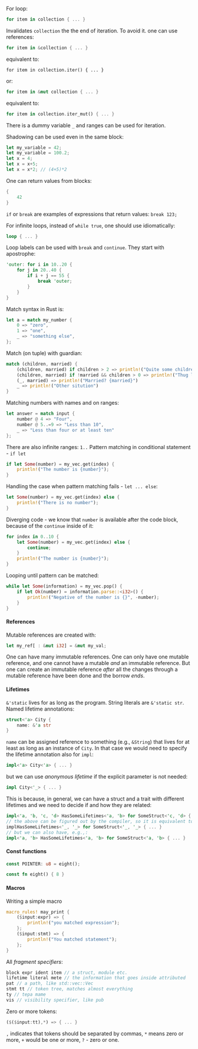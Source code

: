For loop:
```Rust
for item in collection { ... }
```
Invalidates `collection` the the end of iteration. To avoid it. one can use references:
```Rust
for item in &collection { ... }
```
equivalent to:
```
for item in collection.iter() { ... }
```
or:
```Rust
for item in &mut collection { ... }
```
equivalent to:
```Rust
for item in collection.iter_mut() { ... }
```
There is a dummy variable `_` and ranges can be used for iteration.

Shadowing can be used even in the same block:
```Rust
let my_variable = 42;
let my_variable = 100.2;
let x = 4;
let x = x+5;
let x = x*2; // (4+5)*2
```

One can return values from blocks:
```Rust
{
	42
}
```
`if` or `break` are examples of expressions that return values: `break 123;`

For infinite loops, instead of `while true`, one should use idiomatically:
```Rust
loop { ... }
```
Loop labels can be used with `break` and `continue`. They start with apostrophe:
```Rust
'outer: for i in 10..20 {
	for j in 20..40 {
		if i + j == 55 {
			break 'outer;
		}
	}
}
```
Match syntax in Rust is:
```Rust
let a = match my_number {
	0 => "zero",
	1 => "one",
	_ => "something else",
};
```
Match (on tuple) with guardian:
```Rust
match (children, married) {
	(children, married) if children > 2 => println!("Quite some children"),
	(children, married) if !married && children > 0 => println!("Thug life"),
	(_, married) => println!("Married? {married}")
	_ => println!("Other sitution")
}
```
Matching numbers with names and on ranges:
```Rust
let answer = match input {
	number @ 4 => "Four",
	number @ 5..=9 => "Less than 10",
	_ => "Less than four or at least ten"
};
```
There are also infinite ranges: `1..`
Pattern matching in conditional statement - `if let`
```Rust
if let Some(number) = my_vec.get(index) {
	println!("The number is {number}");
}
```
Handling the case when pattern matching fails - `let ... else`:
```Rust
let Some(number) = my_vec.get(index) else {
	println!("There is no number");
}
```
Diverging code - we know that `number` is available after the code block, because of the `continue` inside of it:
```Rust
for index in 0..10 {
	let Some(number) = my_vec.get(index) else {
		continue;
	}
	println!("The number is {number}");
}
```
Looping until pattern can be matched:
```Rust
while let Some(information) = my_vec.pop() {
	if let Ok(number) = information.parse::<i32>() {
		println!("Negative of the number is {}", -number);
	}
}
```
#### References
Mutable references are created with:
```Rust
let my_ref[ : &mut i32] = &mut my_val;
```
One can have many immutable references.
One can only have one mutable reference, and one cannot have a mutable *and* an immutable reference. But one can create an immutable reference *after* all the changes through a mutable reference have been done and the borrow *ends*.
#### Lifetimes
`&'static` lives for as long as the program. String literals are `&'static str`.
Named lifetime annotations:
```Rust
struct<'a> City {
	name: &'a str
} 
```
`name` can be assigned reference to something (e.g., `&String`) that lives for at least as long as an instance of `City`.
In that case we would need to specify the lifetime annotation also for `impl`:
```Rust
impl<'a> City<'a> { ... }
```
but we can use *anonymous lifetime* if the explicit parameter is not needed:
```Rust
impl City<'_> { ... }
```
This is because, in general, we can have a struct and a trait with different lifetimes and we need to decide if and how they are related:
```Rust
impl<'a, 'b, 'c, 'd> HasSomeLifetimes<'a, 'b> for SomeStruct<'c, 'd> { ... }
// the above can be figured out by the compiler, so it is equivalent to:
implHasSomeLifetimes<'_, '_> for SomeStruct<'_, '_> { ... }
// but we can also have, e.g.,:
impl<'a, 'b> HasSomeLifetimes<'a, 'b> for SomeStruct<'a, 'b> { ... }
```
#### Const functions
```Rust
const POINTER: u8 = eight();

const fn eight() { 8 }
```
#### Macros
Writing a simple macro
```Rust
macro_rules! may_print {
	($input:expr) => {
		println!("you matched expression");
	};
	($input:stmt) => {
		println!("You matched statement");
	};
}
```
All *fragment specifiers*:
```Rust
block expr ident item // a struct, module etc.
lifetime literal mete // the information that goes inside attributed
pat // a path, like std::vec::Vec
stmt tt // token tree, matches almost everything
ty // tepa mame 
vis // visibility specifier, like pub
```
Zero or more tokens:
```Rust
($($input:tt),*) => { ... }
```
`,` indicates that tokens should be separated by commas, `*` means zero or more, `+` would be one or more, `?` - zero or one.